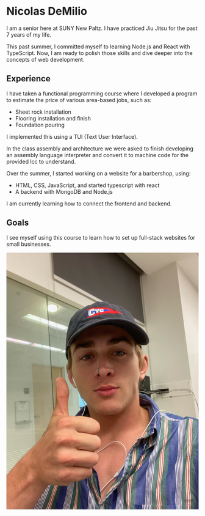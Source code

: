 # Nicolas DeMilio

I am a senior here at SUNY New Paltz. I have practiced Jiu Jitsu for the past 7 years of my life.

This past summer, I committed myself to learning Node.js and React with TypeScript. Now, I am ready to polish those skills and dive deeper into the concepts of web development.

## Experience

I have taken a functional programming course where I developed a program to estimate the price of various area-based jobs, such as:
- Sheet rock installation
- Flooring installation and finish
- Foundation pouring

I implemented this using a TUI (Text User Interface).  

In the class assembly and architecture we were asked to finish developing an assembly language interpreter and convert it to machine code for the provided lcc to understand.

Over the summer, I started working on a website for a barbershop, using:
- HTML, CSS, JavaScript, and started typescript with react 
- A backend with MongoDB and Node.js  

I am currently learning how to connect the frontend and backend.

## Goals

I see myself using this course to learn how to set up full-stack websites for small businesses.

![Photo of me](./SELFIMAGE.jpeg)

